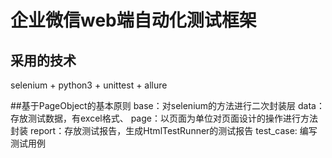 # 企业微信web端自动化测试框架

## 采用的技术 
selenium + python3 + unittest + allure

##基于PageObject的基本原则
base：对selenium的方法进行二次封装层
data：存放测试数据，有excel格式、
page：以页面为单位对页面设计的操作进行方法封装
report：存放测试报告，生成HtmlTestRunner的测试报告
test_case: 编写测试用例